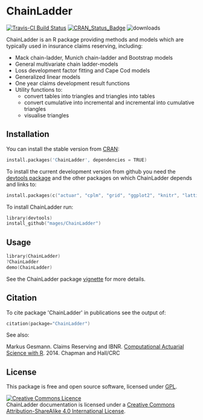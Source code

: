 # ChainLadder 
[![Travis-CI Build Status](https://travis-ci.org/mages/ChainLadder.svg?branch=master)](https://travis-ci.org/mages/ChainLadder) [![CRAN\_Status\_Badge](http://www.r-pkg.org/badges/version/ChainLadder)](http://cran.r-project.org/package=ChainLadder) ![downloads](http://cranlogs.r-pkg.org/badges/grand-total/ChainLadder)


ChainLadder is an R package providing methods and models which are typically 
used in insurance claims reserving, including:

- Mack chain-ladder, Munich chain-ladder and Bootstrap models
- General multivariate chain ladder-models 
- Loss development factor fitting and Cape Cod models 
- Generalized linear models 
- One year claims development result functions
- Utility functions to:
  - convert tables into triangles and triangles into tables 
  - convert cumulative into incremental and incremental into cumulative triangles
  - visualise triangles

## Installation

You can install the stable version from
[CRAN](http://cran.r-project.org/package=ChainLadder):

```s
install.packages('ChainLadder', dependencies = TRUE)
```

To install the current development version from github you need the [devtools package](http://cran.r-project.org/package=devtools) and the other packages on which ChainLadder depends and links to:

```s
install.packages(c("actuar", "cplm", "grid", "ggplot2", "knitr", "lattice", "Matrix", "MASS", "reshape2", "rmarkdown", "RUnit", "systemfit",  "statmod", "tweedie"))
```

To install ChainLadder run:
```s
library(devtools)
install_github("mages/ChainLadder")
```

## Usage

```s
library(ChainLadder)
?ChainLadder
demo(ChainLadder)
```

See the ChainLadder package [vignette](http://cran.r-project.org/web/packages/ChainLadder/vignettes/ChainLadder.pdf) for more details. 

## Citation

To cite package 'ChainLadder' in publications see the output of:
```s
citation(package="ChainLadder")
```

See also:

  Markus Gesmann. Claims Reserving and IBNR. [Computational Actuarial Science
  with R](http://www.crcpress.com/product/isbn/9781466592599). 2014. Chapman and Hall/CRC

## License

This package is free and open source software, licensed under [GPL](https://www.gnu.org/copyleft/gpl.html).

<a rel="license" href="http://creativecommons.org/licenses/by-sa/4.0/deed.en_GB"><img alt="Creative Commons Licence" class="c1" src="http://i.creativecommons.org/l/by-sa/4.0/80x15.png" /></a><br />
<span>ChainLadder documentation</span> is licensed under a <a rel="license" href="http://creativecommons.org/licenses/by-sa/4.0/deed.en_GB">Creative Commons Attribution-ShareAlike 4.0 International License</a>. 
